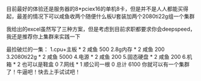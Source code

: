 目前最好的体验还是服务器的8*pciex16的单机8卡，但是并不是人人都能买得起，最差的情况下可以咸鱼收两个随便什么板U套装加两个2080ti22g组一个集群

我给出的excel虽然写了三种方案，但是考虑到目前求职都要求你会deepspeed，我还是推荐你上集群来实践一下

最捡破烂的一集：
1.cpu+主板 * 2 咸鱼 500
2.8g内存 * 2 咸鱼 200
3.2080ti22g * 2 咸鱼 5000
4.电源 * 2 咸鱼 200
5.固态硬盘 * 2 咸鱼 200
6.机箱 * 2  也可以是鞋盒 0
7.网线 * 1  顺公司一根 0
总计 6100 你就可以有一个集群了！牛逼吧！快去上手试试吧！